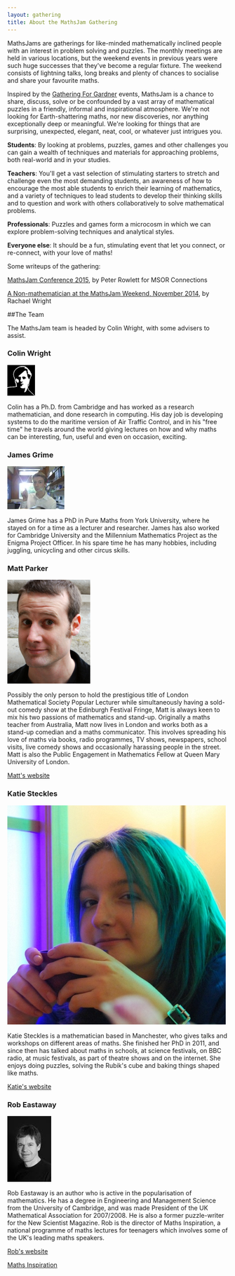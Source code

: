 ```yaml
---
layout: gathering
title: About the MathsJam Gathering
---
```


MathsJams are gatherings for like-minded mathematically inclined people with an interest in problem solving and puzzles. The monthly meetings are held in various locations, but the weekend events in previous years were such huge successes that they've become a regular fixture. The weekend consists of lightning talks, long breaks and plenty of chances to socialise and share your favourite maths.

Inspired by the [Gathering For Gardner](http://www.guardian.co.uk/science/2008/may/31/maths.science) events, MathsJam is a chance to share, discuss, solve or be confounded by a vast array of mathematical puzzles in a friendly, informal and inspirational atmosphere. We're not looking for Earth-shattering maths, nor new discoveries, nor anything exceptionally deep or meaningful. We're looking for things that are surprising, unexpected, elegant, neat, cool, or whatever just intrigues you.

**Students**: By looking at problems, puzzles, games and other challenges you can gain a wealth of techniques and materials for approaching problems, both real-world and in your studies.

**Teachers**: You'll get a vast selection of stimulating starters to stretch and challenge even the most demanding students, an awareness of how to encourage the most able students to enrich their learning of mathematics, and a variety of techniques to lead students to develop their thinking skills and to question and work with others collaboratively to solve mathematical problems.

**Professionals**: Puzzles and games form a microcosm in which we can explore problem-solving techniques and analytical styles.

**Everyone else**: It should be a fun, stimulating event that let you connect, or re-connect, with your love of maths!

Some writeups of the gathering:

[MathsJam Conference 2015](https://journals.gre.ac.uk/index.php/msor/article/view/278), by Peter Rowlett for MSOR Connections

[A Non-mathematician at the MathsJam Weekend, November 2014](http://www.solipsys.co.uk/new/ANonMathematicianAtMathsJam.html?TW_20160514), by Rachael Wright

##The Team 
 
The MathsJam team is headed by Colin Wright, with some advisers to assist.

### Colin Wright
<img src="Colin.jpg" class="team-pic"></img>

Colin has a Ph.D. from Cambridge and has worked as a research mathematician, and done research in computing. His day job is developing systems to do the maritime version of Air Traffic Control, and in his "free time" he travels around the world giving lectures on how and why maths can be interesting, fun, useful and even on occasion, exciting.

### James Grime
<img src="Jim.jpg" class="team-pic">

James Grime has a PhD in Pure Maths from York University, where he stayed on for a time as a lecturer and researcher. James has also worked for Cambridge University and the Millennium Mathematics Project as the Enigma Project Officer. In his spare time he has many hobbies, including juggling, unicycling and other circus skills.

### Matt Parker
<img src="MattParker.jpg" class="team-pic">
 
Possibly the only person to hold the prestigious title of London Mathematical Society Popular Lecturer while simultaneously having a sold-out comedy show at the Edinburgh Festival Fringe, Matt is always keen to mix his two passions of mathematics and stand-up. Originally a maths teacher from Australia, Matt now lives in London and works both as a stand-up comedian and a maths communicator. This involves spreading his love of maths via books, radio programmes, TV shows, newspapers, school visits, live comedy shows and occasionally harassing people in the street. Matt is also the Public Engagement in Mathematics Fellow at Queen Mary University of London.

[Matt's website](http://www.standupmaths.com)

### Katie Steckles
<img src="Katie.jpg" class="team-pic">

Katie Steckles is a mathematician based in Manchester, who gives talks and workshops on different areas of maths. She finished her PhD in 2011, and since then has talked about maths in schools, at science festivals, on BBC radio, at music festivals, as part of theatre shows and on the internet. She enjoys doing puzzles, solving the Rubik's cube and baking things shaped like maths.

[Katie's website](http:/www.katiesteckles.co.uk)

### Rob Eastaway
<img src="Rob.jpg" class="team-pic">

Rob Eastaway is an author who is active in the popularisation of mathematics. He has a degree in Engineering and Management Science from the University of Cambridge, and was made President of the UK Mathematical Association for 2007/2008. He is also a former puzzle-writer for the New Scientist Magazine. Rob is the director of Maths Inspiration, a national programme of maths lectures for teenagers which involves some of the UK's leading maths speakers.

[Rob's website](http://www.robeastaway.com/)

[Maths Inspiration](http://www.mathsinspiration.com)
